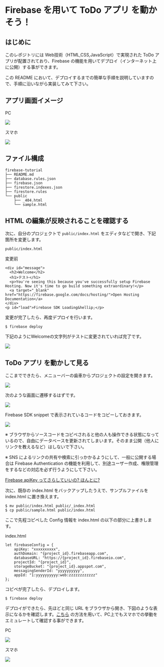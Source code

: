 # Firebase を用いて ToDo アプリ を動かそう！

## はじめに

このレポジトリには Web技術（HTML,CSS,JavaScript）で実現された ToDo アプリが配置されており、Firebase の機能を用いてデプロイ（インターネット上に公開）する事ができます。

この README において、デプロイするまでの簡単な手順を説明していますので、手順に沿いながら実装してみて下さい。

## アプリ画面イメージ

PC

![](https://i.imgur.com/rULzRnp.png)

スマホ

![](https://i.imgur.com/JRmyXfI.png)


## ファイル構成

```
firebase-tutorial
├── README.md
├── database.rules.json
├── firebase.json
├── firestore.indexes.json
├── firestore.rules
└── public
    ├── _404.html
    └── sample.html
```

## HTML の編集が反映されることを確認する

次に、自分のプロジェクトで `public/index.html` をエディタなどで開き、下記箇所を変更します。

`public/index.html`

変更前

```htmlembedded=34
<div id="message">
  <h2>Welcome</h2>
  <h1>テスト</h1>
  <p>You're seeing this because you've successfully setup Firebase Hosting. Now it's time to go build something extraordinary!</p>
  <a target="_blank" href="https://firebase.google.com/docs/hosting/">Open Hosting Documentation</a>
</div>
<p id="load">Firebase SDK Loading&hellip;</p>
```

変更が完了したら、再度デプロイを行います。

```shell
$ firebase deploy
```

下記のようにWelcomeの文字列がテストに変更されていれば完了です。

![](https://i.imgur.com/1C4bh8m.png)


## ToDo アプリ を動かして見る

ここまでできたら、メニューバーの歯車からプロジェクトの設定を開きます。

![](https://i.imgur.com/3gqeEET.png)

次のような画面に遷移するはずです。

![](https://i.imgur.com/xmywGFy.png)

Firebase SDK snippet で表示されているコードをコピーしておきます。

![](https://i.imgur.com/omaafXd.png)


※ ブラウザからソースコードをコピペされると他の人も操作できる状態になっているので、自由にデータベースを更新されてしまいます。そのまま公開（他人にリンクを教えるなど）はしないで下さい。

※ SNS によるリンクの共有や検索に引っかかるようにして、一般に公開する場合は Firebase Authentication の機能を利用して、別途ユーザー作成、権限管理をするなどの対応を必ず行うようにして下さい。

[Firebase apiKey ってさらしていいの? ほんとに?](https://qiita.com/hoshymo/items/e9c14ed157200b36eaa5)


次に、既存の index.html をバックアップしたうえで、サンプルファイルを index.html に置き換えます。

```shell
$ mv public/index.html public/_index.html 
$ cp public/sample.html public/index.html
```

ここで先程コピペした Config 情報を index.html の以下の部分に上書きします。

index.html
```htmlmixed=98
let firebaseConfig = {
    apiKey: "xxxxxxxxxx",
    authDomain: "{project_id}.firebaseapp.com",
    databaseURL: "https://{project_id}.firebaseio.com",
    projectId: "{project_id}",
    storageBucket: "{project_id}.appspot.com",
    messagingSenderId: "yyyyyyyyyy",
    appId: "1:yyyyyyyyyy:web:zzzzzzzzzzzz"
};
```

コピペが完了したら、デプロイします。

```shell
$ firebase deploy
```

デプロイができたら、先ほどと同じ URL をブラウザから開き、下図のような表示になるかを確認します。[こちら](https://www.atmarkit.co.jp/ait/articles/1403/20/news050.html) の方法を用いて、PC上でもスマホでの挙動をエミュレートして確認する事ができます。

PC

![](https://i.imgur.com/rULzRnp.png)

スマホ

![](https://i.imgur.com/JRmyXfI.png)
